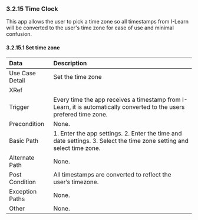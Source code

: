 ### 3.2.15 Time Clock

This app allows the user to pick a time zone so all timestamps from I-Learn will be converted to the user's time zone for ease of use and minimal confusion.

#### 3.2.15.1 Set time zone

| Data          | Description |
|:--------------| :--------------|
|Use Case Detail| Set the time zone|
|XRef           |  |
|Trigger        | Every time the app receives a timestamp from I-Learn, it is automatically converted to the users prefered time zone.|
|Precondition   | None. |
|Basic Path     | 1. Enter the app settings. 2. Enter the time and date settings. 3. Select the time zone setting and select time zone. |
|Alternate Path | None. |
|Post Condition | All timestamps are converted to reflect the user’s timezone.|
|Exception Paths| None. |
|Other          | None. |
